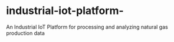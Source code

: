 # industrial-iot-platform-
An Industrial IoT Platform for processing and analyzing natural gas production data
